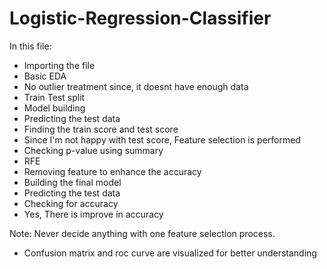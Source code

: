 # Logistic-Regression-Classifier
In this file:

- Importing the file
- Basic EDA
- No outlier treatment since, it doesnt have enough data
- Train Test split
- Model building
- Predicting the test data
- Finding the train score and test score
- Since I'm not happy with test score, Feature selection is performed
- Checking p-value using summary
- RFE 
- Removing feature to enhance the accuracy
- Building the final model
- Predicting the test data
- Checking for accuracy
- Yes, There is improve in accuracy

Note: Never decide anything with one feature selection process.
- Confusion matrix and roc curve are visualized for better understanding
